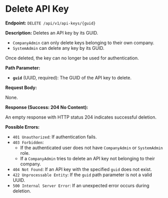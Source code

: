 # Delete API Key

**Endpoint:** `DELETE /api/v1/api-keys/{guid}`

**Description:**
Deletes an API key by its GUID.
- `CompanyAdmin` can only delete keys belonging to their own company.
- `SystemAdmin` can delete any key by its GUID.

Once deleted, the key can no longer be used for authentication.

**Path Parameter:**

-   **`guid`** (UUID, required): The GUID of the API key to delete.

**Request Body:**

None.

**Response (Success: 204 No Content):**

An empty response with HTTP status 204 indicates successful deletion.

**Possible Errors:**

-   `401 Unauthorized`: If authentication fails.
-   `403 Forbidden`:
    -   If the authenticated user does not have `CompanyAdmin` or `SystemAdmin` role.
    -   If a `CompanyAdmin` tries to delete an API key not belonging to their company.
-   `404 Not Found`: If an API key with the specified `guid` does not exist.
-   `422 Unprocessable Entity`: If the `guid` path parameter is not a valid UUID.
-   `500 Internal Server Error`: If an unexpected error occurs during deletion. 
